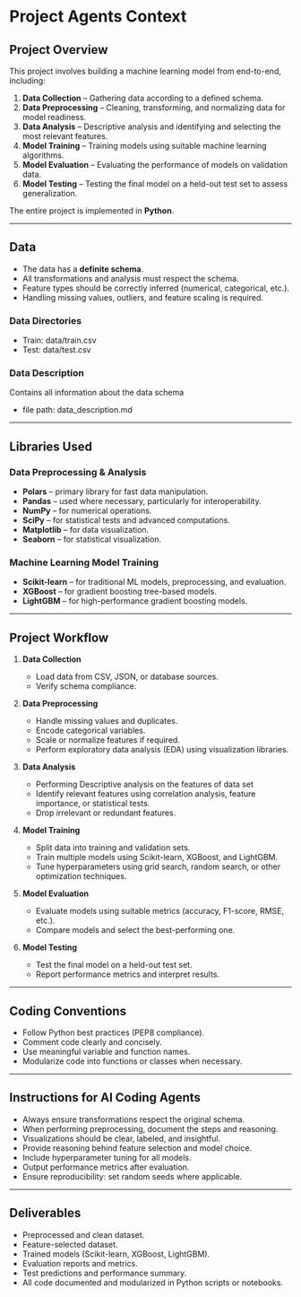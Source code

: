 # Project Agents Context

## Project Overview

This project involves building a machine learning model from end-to-end, including:

1. **Data Collection** – Gathering data according to a defined schema.
2. **Data Preprocessing** – Cleaning, transforming, and normalizing data for model readiness.
3. **Data Analysis** – Descriptive analysis and identifying and selecting the most relevant features.
4. **Model Training** – Training models using suitable machine learning algorithms.
5. **Model Evaluation** – Evaluating the performance of models on validation data.
6. **Model Testing** – Testing the final model on a held-out test set to assess generalization.

The entire project is implemented in **Python**.

---

## Data

- The data has a **definite schema**.
- All transformations and analysis must respect the schema.
- Feature types should be correctly inferred (numerical, categorical, etc.).
- Handling missing values, outliers, and feature scaling is required.

### Data Directories

- Train: data/train.csv
- Test: data/test.csv

### Data Description

Contains all information about the data schema

- file path: data_description.md

---

## Libraries Used

### Data Preprocessing & Analysis

- **Polars** – primary library for fast data manipulation.
- **Pandas** – used where necessary, particularly for interoperability.
- **NumPy** – for numerical operations.
- **SciPy** – for statistical tests and advanced computations.
- **Matplotlib** – for data visualization.
- **Seaborn** – for statistical visualization.

### Machine Learning Model Training

- **Scikit-learn** – for traditional ML models, preprocessing, and evaluation.
- **XGBoost** – for gradient boosting tree-based models.
- **LightGBM** – for high-performance gradient boosting models.

---

## Project Workflow

1. **Data Collection**
   - Load data from CSV, JSON, or database sources.
   - Verify schema compliance.

2. **Data Preprocessing**
   - Handle missing values and duplicates.
   - Encode categorical variables.
   - Scale or normalize features if required.
   - Perform exploratory data analysis (EDA) using visualization libraries.

3. **Data Analysis**
    - Performing Descriptive analysis on the features of data set
    - Identify relevant features using correlation analysis, feature importance, or statistical tests.
    - Drop irrelevant or redundant features.

4. **Model Training**
   - Split data into training and validation sets.
   - Train multiple models using Scikit-learn, XGBoost, and LightGBM.
   - Tune hyperparameters using grid search, random search, or other optimization techniques.

5. **Model Evaluation**
   - Evaluate models using suitable metrics (accuracy, F1-score, RMSE, etc.).
   - Compare models and select the best-performing one.

6. **Model Testing**
   - Test the final model on a held-out test set.
   - Report performance metrics and interpret results.

---

## Coding Conventions

- Follow Python best practices (PEP8 compliance).
- Comment code clearly and concisely.
- Use meaningful variable and function names.
- Modularize code into functions or classes when necessary.

---

## Instructions for AI Coding Agents

- Always ensure transformations respect the original schema.
- When performing preprocessing, document the steps and reasoning.
- Visualizations should be clear, labeled, and insightful.
- Provide reasoning behind feature selection and model choice.
- Include hyperparameter tuning for all models.
- Output performance metrics after evaluation.
- Ensure reproducibility: set random seeds where applicable.

---

## Deliverables

- Preprocessed and clean dataset.
- Feature-selected dataset.
- Trained models (Scikit-learn, XGBoost, LightGBM).
- Evaluation reports and metrics.
- Test predictions and performance summary.
- All code documented and modularized in Python scripts or notebooks.
